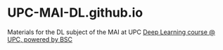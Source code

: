 # UPC-MAI-DL.github.io
Materials for the DL subject of the MAI at UPC
[Deep Learning course @ UPC, powered by BSC](https://upc-mai-dl.github.io/)
